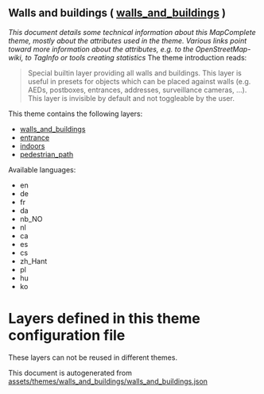[//]: # (WARNING: this file is automatically generated. Please find the sources at the bottom and edit those sources)

## Walls and buildings ( [walls_and_buildings](https://mapcomplete.org/walls_and_buildings) )
_This document details some technical information about this MapComplete theme, mostly about the attributes used in the theme. Various links point toward more information about the attributes, e.g. to the OpenStreetMap-wiki, to TagInfo or tools creating statistics_
The theme introduction reads:

> Special builtin layer providing all walls and buildings. This layer is useful in presets for objects which can be placed against walls (e.g. AEDs, postboxes, entrances, addresses, surveillance cameras, …). This layer is invisible by default and not toggleable by the user.

This theme contains the following layers:

 - [walls_and_buildings](../Layers/walls_and_buildings.md)
 - [entrance](../Layers/entrance.md)
 - [indoors](../Layers/indoors.md)
 - [pedestrian_path](../Layers/pedestrian_path.md)

Available languages:

 - en
 - de
 - fr
 - da
 - nb_NO
 - nl
 - ca
 - es
 - cs
 - zh_Hant
 - pl
 - hu
 - ko

# Layers defined in this theme configuration file
These layers can not be reused in different themes.


This document is autogenerated from [assets/themes/walls_and_buildings/walls_and_buildings.json](https://source.mapcomplete.org/MapComplete/MapComplete/src/branch/develop/assets/themes/walls_and_buildings/walls_and_buildings.json)
